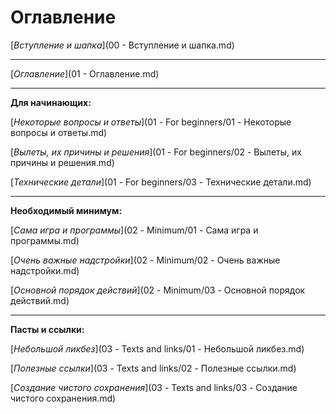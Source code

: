 # Оглавление

[*Вступление и шапка*](00 - Вступление и шапка.md)

------

[*Оглавление*](01 - Оглавление.md)

------

**Для начинающих:**

[*Некоторые вопросы и ответы*](01 - For beginners/01 - Некоторые вопросы и ответы.md)

[*Вылеты, их причины и решения*](01 - For beginners/02 - Вылеты, их причины и решения.md)

[*Технические детали*](01 - For beginners/03 - Технические детали.md)

------

**Необходимый минимум:**

[*Сама игра и программы*](02 - Minimum/01 - Сама игра и программы.md)

[*Очень важные надстройки*](02 - Minimum/02 - Очень важные надстройки.md)

[*Основной порядок действий*](02 - Minimum/03 - Основной порядок действий.md)

------

**Пасты и ссылки:**

[*Небольшой ликбез*](03 - Texts and links/01 - Небольшой ликбез.md)

[*Полезные ссылки*](03 - Texts and links/02 - Полезные ссылки.md)

[*Создание чистого сохранения*](03 - Texts and links/03 - Создание чистого сохранения.md)
